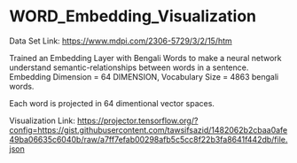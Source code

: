 # WORD_Embedding_Visualization
Data Set Link: https://www.mdpi.com/2306-5729/3/2/15/htm 

Trained an Embedding Layer with Bengali Words to make a neural network understand semantic-relationships between words in a sentence. 
Embedding Dimension = 64 DIMENSION, Vocabulary Size = 4863 bengali words.

Each word is projected in 64 dimentional vector spaces.  

Visualization Link:
https://projector.tensorflow.org/?config=https://gist.githubusercontent.com/tawsifsazid/1482062b2cbaa0afe49ba06635c6040b/raw/a7ff7efab00298afb5c5cc8f22b3fa8641f442db/file.json
